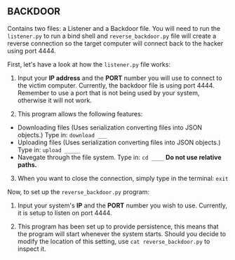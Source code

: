 ## BACKDOOR 

Contains two files: a Listener and a Backdoor file. 
You will need to run the `listener.py` to run a bind shell and  `reverse_backdoor.py` file will create a reverse
connection so the target computer will connect back to the hacker using port 4444.

First, let's have a look at how the `listener.py` file works:

1. Input your **IP address** and the **PORT** number you will use to connect to the victim computer. 
Currently, the backdoor file is using port 4444. Remember to use a port that is not being used by your system, otherwise it will not work.

2. This program allows the following features: 
  * Downloading files (Uses serialization converting files into JSON objects.) Type in: `download ___`
  * Uploading files (Uses serialization converting files into JSON objects.) Type in: `upload _____`
  * Navegate through the file system. Type in: `cd ____` **Do not use relative paths.** 

3. When you want to close the connection, simply type in the terminal: `exit` 


Now, to set up the `reverse_backdoor.py` program:

1. Input your system's **IP** and the **PORT** number you wish to use. Currently, it is setup to listen on port 4444.

2. This program has been set up to provide persistence, this means that the program will start whenever the system starts. Should you decide
to modify the location of this setting, use `cat reverse_backdoor.py` to inspect it. 
